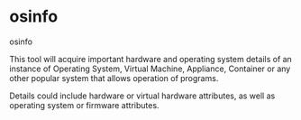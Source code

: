 osinfo
====================

osinfo

This tool will acquire important hardware and operating system details of an instance of Operating System, Virtual Machine, Appliance, Container or any other popular system that allows operation of programs.

Details could include hardware or virtual hardware attributes, as well as operating system or firmware attributes.
